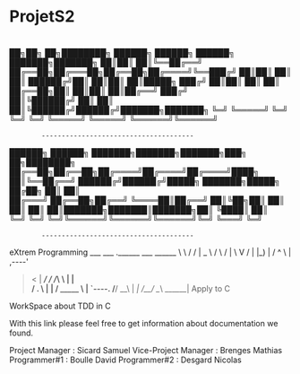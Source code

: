 # ProjetS2
#



██╗██╗   ██╗████████╗    ██████╗  ██████╗ ██████╗ ███████╗███████╗
██║██║   ██║╚══██╔══╝    ██╔══██╗██╔═══██╗██╔══██╗██╔════╝╚══███╔╝
██║██║   ██║   ██║       ██████╔╝██║   ██║██║  ██║█████╗    ███╔╝ 
██║██║   ██║   ██║       ██╔══██╗██║   ██║██║  ██║██╔══╝   ███╔╝  
██║╚██████╔╝   ██║       ██║  ██║╚██████╔╝██████╔╝███████╗███████╗
╚═╝ ╚═════╝    ╚═╝       ╚═╝  ╚═╝ ╚═════╝ ╚═════╝ ╚══════╝╚══════╝
                                                                  
                                                                  
            --------------------------------------

██████╗ ██████╗ ███████╗███████╗███████╗███╗   ██╗████████╗
██╔══██╗██╔══██╗██╔════╝██╔════╝██╔════╝████╗  ██║╚══██╔══╝
██████╔╝██████╔╝█████╗  ███████╗█████╗  ██╔██╗ ██║   ██║   
██╔═══╝ ██╔══██╗██╔══╝  ╚════██║██╔══╝  ██║╚██╗██║   ██║   
██║     ██║  ██║███████╗███████║███████╗██║ ╚████║   ██║   
╚═╝     ╚═╝  ╚═╝╚══════╝╚══════╝╚══════╝╚═╝  ╚═══╝   ╚═╝   
                                                           
            --------------------------------------
                                                               


eXtrem Programming
___   ___ .______      ___       ______ 
\  \ /  / |   _  \    /   \     /      |
 \  V  /  |  |_)  |  /  ^  \   |  ,----'
  >   <   |   ___/  /  /_\  \  |  |     
 /  .  \  |  |     /  _____  \ |  `----.
/__/ \__\ | _|    /__/     \__\ \______|
                  Apply to C
                  
                  


WorkSpace about TDD in C

With this link please feel free to get information about documentation we found.


Project Manager : Sicard Samuel
Vice-Project Manager : Brenges Mathias
Programmer#1 : Boulle David
Programmer#2 : Desgard Nicolas

